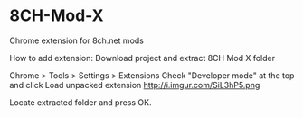 # 8CH-Mod-X
Chrome extension for 8ch.net mods

How to add extension:
Download project and extract 8CH Mod X folder

Chrome > Tools > Settings > Extensions
Check "Developer mode" at the top and click Load unpacked extension
http://i.imgur.com/SiL3hP5.png

Locate extracted folder and press OK.
